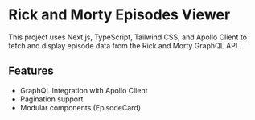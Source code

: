 # Rick and Morty Episodes Viewer

This project uses Next.js, TypeScript, Tailwind CSS, and Apollo Client to fetch and display episode data from the Rick and Morty GraphQL API.

## Features

- GraphQL integration with Apollo Client
- Pagination support
- Modular components (EpisodeCard)
